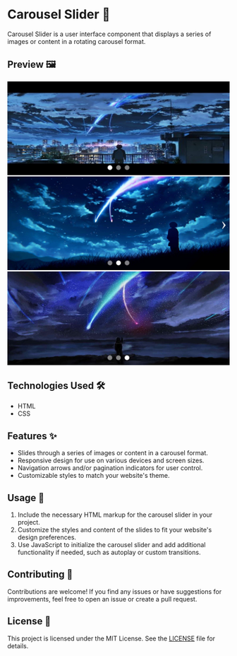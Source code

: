 # Carousel Slider 🎠

Carousel Slider is a user interface component that displays a series of images or content in a rotating carousel format.

## Preview 🖼️

![image](image.jpg)
![image](image2.jpg)
![image](image3.jpg)

## Technologies Used 🛠️

- HTML
- CSS

## Features ✨

- Slides through a series of images or content in a carousel format.
- Responsive design for use on various devices and screen sizes.
- Navigation arrows and/or pagination indicators for user control.
- Customizable styles to match your website's theme.

## Usage 🚀

1. Include the necessary HTML markup for the carousel slider in your project.
2. Customize the styles and content of the slides to fit your website's design preferences.
3. Use JavaScript to initialize the carousel slider and add additional functionality if needed, such as autoplay or custom transitions.

## Contributing 🤝

Contributions are welcome! If you find any issues or have suggestions for improvements, feel free to open an issue or create a pull request.

## License 📝

This project is licensed under the MIT License. See the [LICENSE](LICENSE) file for details.
